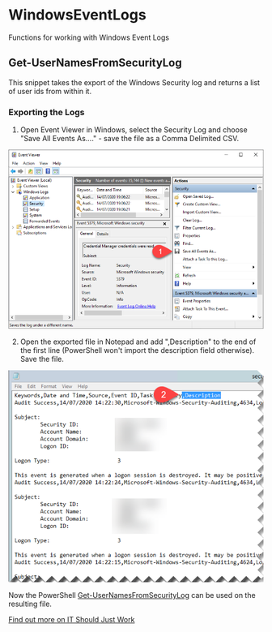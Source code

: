 # WindowsEventLogs
Functions for working with Windows Event Logs

## Get-UserNamesFromSecurityLog
This snippet takes the export of the Windows Security log and returns a list of user ids from within it.
### Exporting the Logs
1. Open Event Viewer in Windows, select the Security Log and choose "Save All Events As...." - save the file as a Comma Delimited CSV.

![Event Viewer](images/EventViewer.png)

2. Open the exported file in Notepad and add ",Description" to the end of the first line (PowerShell won't import the description field otherwise). Save the file.

![Notepad](images/Notepad.png)

Now the PowerShell [Get-UserNamesFromSecurityLog](./Get-UserNamesFromSecurityLog.ps1) can be used on the resulting file.

[Find out more on IT Should Just Work](https://isjw.uk/powershell-usernames-from-log/)